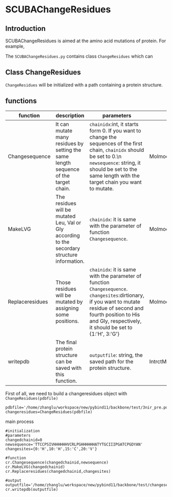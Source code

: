 # SCUBAChangeResidues
## Introduction
SCUBAChangeResidues is aimed at the amino acid mutations of protein. For example, 


The `SCUBAChangeResidues.py` contains class `ChangeResidues` which can 
## Class ChangeResidues
`ChangeResidues` will be initialized with a path containing a protein structure.



## functions
| function | description | parameters | wrapper|
|----------|-------------|------------|--------|
|Changesequence|It can mutate many residues by setting the same length sequence of the target chain.|`chainidx`:int, it starts form 0. If you want to change the sequences of the first chain, `chainidx` should be set to 0.\n `newsequence`: string, it should be set to the same length with the target chain you want to mutate.|Molmodeler.changeresidue|
|MakeLVG|The residues will be mutated Leu, Val or Gly according to the secordary structure information.|`chainidx`: it is same with the parameter of function `Changesequence`.|Molmodeler.changeresidue|
|Replaceresidues|Those residues will be mutated by assigning some positions.|`chainidx`: it is same with the parameter of function `Changesequence`. `changesites`:dirtionary, if you want to mutate residue of second and fourth position to His and Gly, respectively, it should be set to {1:'H', 3:'G'}|Molmodeler.changeresidue|
|writepdb|The final protein structure can be saved with this function.|`outputfile`: string, the saved path for the protein structure.|IntrctMol.writepdb|

First of all, we need to build a changeresidues object with `ChangeResidues(pdbfile)`
```
pdbfile='/home/zhanglu/workspace/new/pybind11/backbone/test/3nir_pre.pdb'
changeresidues=ChangeResidues(pdbfile)
```


main process
```
#initialization
#parameters
changedchainid=0
newsequence='TTCCPSIVHHHHHHVCRLPGHHHHHHATYTGCIIIPGATCPGDYAN'
changesites={0:'H',10:'H',15:'C',20:'V'}

#function
cr.Changesequence(changedchainid,newsequence)
cr.MakeLVG(changedchainid)
cr.Replaceresidues(changedchainid,changesites)

#output
outputfile='/home/zhanglu/workspace/new/pybind11/backbone/test/changesequence.pdb'
cr.writepdb(outputfile)
```